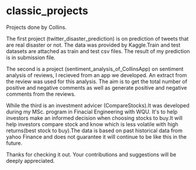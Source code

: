 # classic_projects
Projects done by Collins.

The first project (twitter_disaster_prediction) is on prediction of tweets that are real disaster or not. The data was provided by Kaggle.Train and test datasets are attached as train and test csv files. The result of my prediction is in submission file. 

The second is a project (sentiment_analysis_of_CollinsApp) on sentiment analysis of reviews, I recieved from an app we developed. An extract from the review was used for this analysis. The aim is to get the total number of positive and negative comments as well as generate positive and negative comments from the reviews.

While the third is an investment advicer (CompareStocks).It was developed during my MSc. program in Finacial Engineering with WQU. It's to help investors make an informed decision when choosing stocks to buy.It will help investors compare stock and know which is less volatile with high returns(best stock to buy).The data is based on past historical data from yahoo Finance and does not guarantee it will continue to be like this in the future.

Thanks for checking it out. Your contributions and suggestions will be deeply appreciated.
